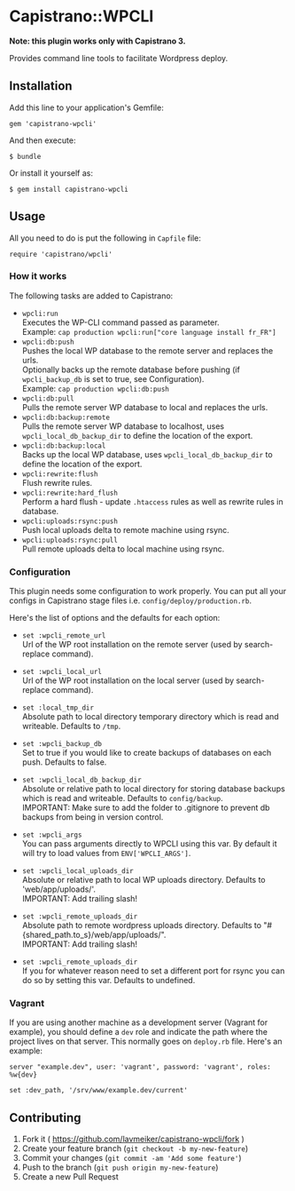 # Capistrano::WPCLI

**Note: this plugin works only with Capistrano 3.**

Provides command line tools to facilitate Wordpress deploy.

## Installation

Add this line to your application's Gemfile:

    gem 'capistrano-wpcli'

And then execute:

    $ bundle

Or install it yourself as:

    $ gem install capistrano-wpcli

## Usage

All you need to do is put the following in `Capfile` file:

    require 'capistrano/wpcli'

### How it works

The following tasks are added to Capistrano:

* `wpcli:run`<br/>
Executes the WP-CLI command passed as parameter.<br/>
Example: `cap production wpcli:run["core language install fr_FR"]`
* `wpcli:db:push`<br/>
Pushes the local WP database to the remote server and replaces the urls.<br/>
Optionally backs up the remote database before pushing (if `wpcli_backup_db` is set to true, see Configuration).<br/>
Example: `cap production wpcli:db:push`
* `wpcli:db:pull`<br/>
Pulls the remote server WP database to local and replaces the urls.
* `wpcli:db:backup:remote`<br/>
Pulls the remote server WP database to localhost, uses `wpcli_local_db_backup_dir` to define the location of the export.
* `wpcli:db:backup:local`<br/>
Backs up the local WP database, uses `wpcli_local_db_backup_dir` to define the location of the export.
* `wpcli:rewrite:flush`<br/>
Flush rewrite rules.
* `wpcli:rewrite:hard_flush`<br/>
Perform a hard flush - update `.htaccess` rules as well as rewrite rules in database.
* `wpcli:uploads:rsync:push`<br/>
Push local uploads delta to remote machine using rsync.
* `wpcli:uploads:rsync:pull`<br/>
Pull remote uploads delta to local machine using rsync.

### Configuration

This plugin needs some configuration to work properly. You can put all your configs in Capistrano stage files i.e. `config/deploy/production.rb`.

Here's the list of options and the defaults for each option:

* `set :wpcli_remote_url`<br/>
Url of the WP root installation on the remote server (used by search-replace command).

* `set :wpcli_local_url`<br/>
Url of the WP root installation on the local server (used by search-replace command).

* `set :local_tmp_dir`<br/>
Absolute path to local directory temporary directory which is read and writeable. Defaults to `/tmp`.

* `set :wpcli_backup_db`<br/>
Set to true if you would like to create backups of databases on each push. Defaults to false.

* `set :wpcli_local_db_backup_dir`<br/>
Absolute or relative path to local directory for storing database backups which is read and writeable. Defaults to `config/backup`.<br/>
IMPORTANT: Make sure to add the folder to .gitignore to prevent db backups from being in version control.

* `set :wpcli_args`<br/>
You can pass arguments directly to WPCLI using this var. By default it will try to load values from `ENV['WPCLI_ARGS']`.

* `set :wpcli_local_uploads_dir`<br/>
Absolute or relative path to local WP uploads directory. Defaults to 'web/app/uploads/'.<br/>
IMPORTANT: Add trailing slash!

* `set :wpcli_remote_uploads_dir`<br/>
Absolute path to remote wordpress uploads directory. Defaults to "#{shared_path.to_s}/web/app/uploads/".<br/>
IMPORTANT: Add trailing slash!

* `set :wpcli_remote_uploads_dir`<br/>
If you for whatever reason need to set a different port for rsync you can do so by setting this var. Defaults to undefined.<br/>

### Vagrant

If you are using another machine as a development server (Vagrant for example), you should define a `dev` role and indicate the path where the project lives on that server. This normally goes on `deploy.rb` file. Here's an example:

`server "example.dev", user: 'vagrant', password: 'vagrant', roles: %w{dev}`

`set :dev_path, '/srv/www/example.dev/current'`

## Contributing

1. Fork it ( https://github.com/lavmeiker/capistrano-wpcli/fork )
2. Create your feature branch (`git checkout -b my-new-feature`)
3. Commit your changes (`git commit -am 'Add some feature'`)
4. Push to the branch (`git push origin my-new-feature`)
5. Create a new Pull Request

